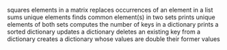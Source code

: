 squares elements in a matrix
replaces occurrences of an element in a list
sums unique elements
finds common element(s) in two sets
prints unique elements of both sets
computes the number of keys in a dictionary
prints a sorted dictionary
updates a dictionary
deletes an existing key from a dictionary
creates a dictionary whose values are double their former values
